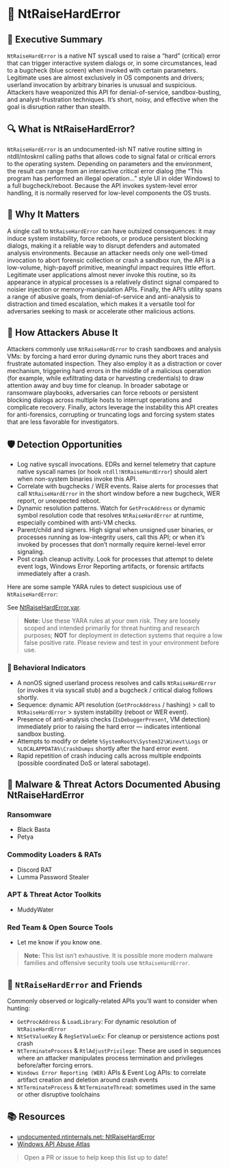 # 🛑 NtRaiseHardError

## 🚀 Executive Summary
`NtRaiseHardError` is a native NT syscall used to raise a “hard” (critical) error that can trigger interactive system dialogs or, in some circumstances, lead to a bugcheck (blue screen) when invoked with certain parameters. Legitimate uses are almost exclusively in OS components and drivers; userland invocation by arbitrary binaries is unusual and suspicious. Attackers have weaponized this API for denial-of-service, sandbox-busting, and analyst-frustration techniques. It’s short, noisy, and effective when the goal is disruption rather than stealth.

## 🔍 What is NtRaiseHardError?
`NtRaiseHardError` is an undocumented-ish NT native routine sitting in ntdll/ntoskrnl calling paths that allows code to signal fatal or critical errors to the operating system. Depending on parameters and the environment, the result can range from an interactive critical error dialog (the “This program has performed an illegal operation…” style UI in older Windows) to a full bugcheck/reboot. Because the API invokes system-level error handling, it is normally reserved for low-level components the OS trusts.

## 🚩 Why It Matters
A single call to `NtRaiseHardError` can have outsized consequences: it may induce system instability, force reboots, or produce persistent blocking dialogs, making it a reliable way to disrupt defenders and automated analysis environments. Because an attacker needs only one well-timed invocation to abort forensic collection or crash a sandbox run, the API is a low-volume, high-payoff primitive, meaningful impact requires little effort. Legitimate user applications almost never invoke this routine, so its appearance in atypical processes is a relatively distinct signal compared to noisier injection or memory-manipulation APIs. Finally, the API’s utility spans a range of abusive goals, from denial-of-service and anti-analysis to distraction and timed escalation, which makes it a versatile tool for adversaries seeking to mask or accelerate other malicious actions.

## 🧬 How Attackers Abuse It
Attackers commonly use `NtRaiseHardError` to crash sandboxes and analysis VMs: by forcing a hard error during dynamic runs they abort traces and frustrate automated inspection. They also employ it as a distraction or cover mechanism, triggering hard errors in the middle of a malicious operation (for example, while exfiltrating data or harvesting credentials) to draw attention away and buy time for cleanup. In broader sabotage or ransomware playbooks, adversaries can force reboots or persistent blocking dialogs across multiple hosts to interrupt operations and complicate recovery. Finally, actors leverage the instability this API creates for anti-forensics, corrupting or truncating logs and forcing system states that are less favorable for investigators.

## 🛡️ Detection Opportunities
 - Log native syscall invocations. EDRs and kernel telemetry that capture native syscall names (or hook `ntdll!NtRaiseHardError`) should alert when non-system binaries invoke this API.
 - Correlate with bugchecks / WER events. Raise alerts for processes that call `NtRaiseHardError` in the short window before a new bugcheck, WER report, or unexpected reboot.
 - Dynamic resolution patterns. Watch for `GetProcAddress` or dynamic symbol resolution code that resolves `NtRaiseHardError` at runtime, especially combined with anti-VM checks.
 - Parent/child and signers. High signal when unsigned user binaries, or processes running as low-integrity users, call this API; or when it’s invoked by processes that don’t normally require kernel-level error signaling.
 - Post crash cleanup activity. Look for processes that attempt to delete event logs, Windows Error Reporting artifacts, or forensic artifacts immediately after a crash.

Here are some sample YARA rules to detect suspicious use of `NtRaiseHardError`:

See [NtRaiseHardError.yar](./NtRaiseHardError.yar).

> **Note:** Use these YARA rules at your own risk. They are loosely scoped and intended primarily for threat hunting and research purposes; **NOT** for deployment in detection systems that require a low false positive rate. Please review and test in your environment before use.

### 🐾 Behavioral Indicators
 - A nonOS signed userland process resolves and calls `NtRaiseHardError` (or invokes it via syscall stub) and a bugcheck / critical dialog follows shortly.
 - Sequence: dynamic API resolution (`GetProcAddress` / hashing) > call to `NtRaiseHardError` > system instability (reboot or WER event).
 - Presence of anti-analysis checks (`IsDebuggerPresent`, VM detection) immediately prior to raising the hard error — indicates intentional sandbox busting.
 - Attempts to modify or delete `%SystemRoot%\System32\Winevt\Logs` or `%LOCALAPPDATA%\CrashDumps` shortly after the hard error event.
 - Rapid repetition of crash inducing calls across multiple endpoints (possible coordinated DoS or lateral sabotage).

## 🦠 Malware & Threat Actors Documented Abusing NtRaiseHardError

### **Ransomware**
 - Black Basta
 - Petya

### **Commodity Loaders & RATs**
 - Discord RAT
 - Lumma Password Stealer

### **APT & Threat Actor Toolkits**
 - MuddyWater

### **Red Team & Open Source Tools**
 - Let me know if you know one.

> **Note:** This list isn’t exhaustive. It is possible more modern malware families and offensive security tools use `NtRaiseHardError`.

## 🧵 `NtRaiseHardError` and Friends
Commonly observed or logically-related APIs you’ll want to consider when hunting:
 - `GetProcAddress` & `LoadLibrary`: For dynamic resolution of `NtRaiseHardError`
 - `NtSetValueKey` & `RegSetValueEx`: For cleanup or persistence actions post crash
 - `NtTerminateProcess` & `RtlAdjustPrivilege`: These are used in sequences where an attacker manipulates process termination and privileges before/after forcing errors.
 - `Windows Error Reporting (WER)` APIs & Event Log APIs: to correlate artifact creation and deletion around crash events
 - `NtTerminateProcess` & `NtTerminateThread`: sometimes used in the same or other disruptive toolchains

## 📚 Resources
- [undocumented.ntinternals.net: NtRaiseHardError](http://undocumented.ntinternals.net/index.html?page=UserMode%2FUndocumented%20Functions%2FError%2FNtRaiseHardError.html)
- [Windows API Abuse Atlas](https://github.com/danafaye/WindowsAPIAbuseAtlas)

> Open a PR or issue to help keep this list up to date!